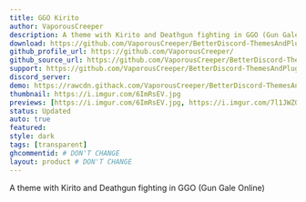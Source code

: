 ```yaml
---
title: GGO Kirito
author: VaporousCreeper
description: A theme with Kirito and Deathgun fighting in GGO (Gun Gale Online)
download: https://github.com/VaporousCreeper/BetterDiscord-ThemesAndPlugins/blob/master/Themes/GGO_Kirito/GGO_Kirito.theme.css
github_profile_url: https://github.com/VaporousCreeper/
github_source_url: https://github.com/VaporousCreeper/BetterDiscord-ThemesAndPlugins/tree/master/Themes/GGO_Kirito
support: https://github.com/VaporousCreeper/BetterDiscord-ThemesAndPlugins/issues
discord_server:
demo: https://rawcdn.githack.com/VaporousCreeper/BetterDiscord-ThemesAndPlugins/c59ef26c6f132e01142297facf3c27c111cb1b98/Themes/GGO_Kirito/GGO_Kirito.theme.css
thumbnail: https://i.imgur.com/6ImRsEV.jpg
previews: [https://i.imgur.com/6ImRsEV.jpg, https://i.imgur.com/7l1JWZQ.jpg, https://i.imgur.com/7X7JQpz.jpg, https://i.imgur.com/3fPX6Ry.jpg]
status: Updated
auto: true
featured: 
style: dark
tags: [transparent]
ghcommentid: # DON'T CHANGE
layout: product # DON'T CHANGE
---
```

A theme with Kirito and Deathgun fighting in GGO (Gun Gale Online)